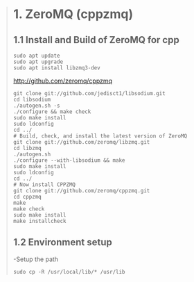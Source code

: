 ># 1. ZeroMQ (cppzmq)
>## 1.1 Install and Build of ZeroMQ for cpp
>~~~
>sudo apt update
>sudo apt upgrade
>sudo apt install libzmq3-dev
>~~~
>http://github.com/zeromq/cppzmq
>~~~
>git clone git://github.com/jedisct1/libsodium.git
>cd libsodium
>./autogen.sh -s
>./configure && make check 
>sudo make install 
>sudo ldconfig
>cd ../
># Build, check, and install the latest version of ZeroMQ
>git clone git://github.com/zeromq/libzmq.git
>cd libzmq
>./autogen.sh 
>./configure --with-libsodium && make
>sudo make install
>sudo ldconfig
>cd ../
># Now install CPPZMQ
>git clone git://github.com/zeromq/cppzmq.git
>cd cppzmq
>make
>make check
>sudo make install
>make installcheck
>~~~
>## 1.2 Environment setup
>-Setup the path
>~~~
>sudo cp -R /usr/local/lib/* /usr/lib
>~~~
